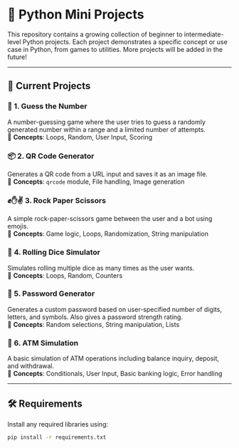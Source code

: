 # 🐍 Python Mini Projects

This repository contains a growing collection of beginner to intermediate-level Python projects. Each project demonstrates a specific concept or use case in Python, from games to utilities. More projects will be added in the future!

---

## 📂 Current Projects

### 🎯 1. Guess the Number
A number-guessing game where the user tries to guess a randomly generated number within a range and a limited number of attempts.  
🔸 **Concepts**: Loops, Random, User Input, Scoring

### 📦 2. QR Code Generator
Generates a QR code from a URL input and saves it as an image file.  
🔸 **Concepts**: `qrcode` module, File handling, Image generation

### ✊✋✌️ 3. Rock Paper Scissors
A simple rock-paper-scissors game between the user and a bot using emojis.  
🔸 **Concepts**: Game logic, Loops, Randomization, String manipulation

### 🎲 4. Rolling Dice Simulator
Simulates rolling multiple dice as many times as the user wants.  
🔸 **Concepts**: Loops, Random, Counters

### 🔐 5. Password Generator
Generates a custom password based on user-specified number of digits, letters, and symbols. Also gives a password strength rating.  
🔸 **Concepts**: Random selections, String manipulation, Lists

### 🏧 6. ATM Simulation
A basic simulation of ATM operations including balance inquiry, deposit, and withdrawal.  
🔸 **Concepts**: Conditionals, User Input, Basic banking logic, Error handling


---

## 🛠️ Requirements

Install any required libraries using:

```bash
pip install -r requirements.txt

